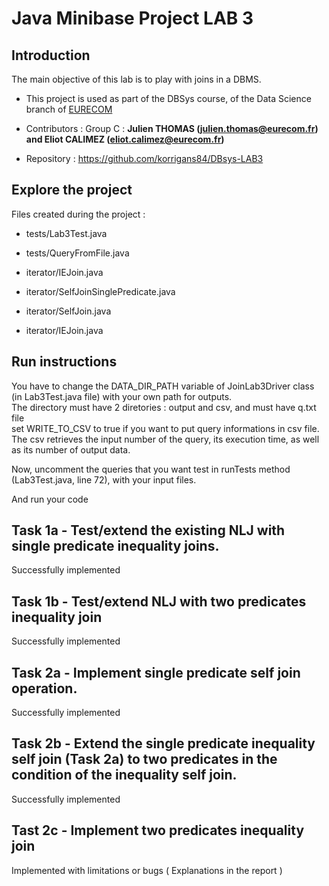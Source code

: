 # Java Minibase Project LAB 3

## Introduction
The main objective of this lab is to play with joins in a DBMS.

- This project is used as part of the DBSys course, of the Data Science branch of [EURECOM](https://eurecom.fr)

- Contributors : Group C : **Julien THOMAS (julien.thomas@eurecom.fr) and Eliot CALIMEZ (eliot.calimez@eurecom.fr)**

- Repository : https://github.com/korrigans84/DBsys-LAB3


## Explore the project
Files created during the project : 

- tests/Lab3Test.java

- tests/QueryFromFile.java

- iterator/IEJoin.java

- iterator/SelfJoinSinglePredicate.java

- iterator/SelfJoin.java

- iterator/IEJoin.java

## Run instructions

You have to change the DATA_DIR_PATH variable of JoinLab3Driver class (in Lab3Test.java file) with your own path for outputs.  
The directory must have 2 diretories : output and csv, and must have q.txt file  
set WRITE_TO_CSV to true if you want to put query informations in csv file.
The csv retrieves the input number of the query, its execution time, as well as its number of output data.  


Now, uncomment the queries that you want test in runTests method (Lab3Test.java, line 72), with your input files.

And run your code

## Task 1a - Test/extend the existing NLJ with single predicate inequality joins.
Successfully implemented
## Task 1b - Test/extend NLJ with two predicates inequality join
Successfully implemented
## Task 2a - Implement single predicate self join operation.
Successfully implemented
## Task 2b - Extend the single predicate inequality self join (Task 2a) to two predicates in the condition of the inequality self join.
Successfully implemented
## Tast 2c - Implement two predicates inequality join
Implemented with limitations or bugs ( Explanations in the report )
